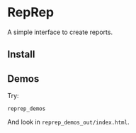 

RepRep
======

A simple interface to create reports.


Install
-------


Demos
-----

Try:
    
    reprep_demos

And look in ``reprep_demos_out/index.html``.